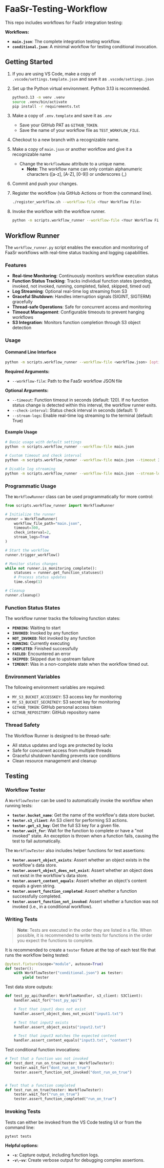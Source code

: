 # FaaSr-Testing-Workflow

This repo includes workflows for FaaSr integration testing:

**Workflows:**

- **`main.json`**: The complete integration testing workflow.
- **`conditional.json`**: A minimal workflow for testing conditional invocation.

## Getting Started

1. If you are using VS Code, make a copy of `.vscode/settings.template.json` and save it as `.vscode/settings.json`

2. Set up the Python virtual environment. Python 3.13 is recommended.

   ```bash
   python3.13 -m venv .venv
   source .venv/bin/activate
   pip install -r requirements.txt
   ```

3. Make a copy of `.env.template` and save it as `.env`
   - Save your GitHub PAT as `GITHUB_TOKEN`.
   - Save the name of your workflow file as `TEST_WORKFLOW_FILE`.

4. Checkout to a new branch with a recognizable name.

5. Make a copy of `main.json` or another workflow and give it a recognizable name
   - Change the `WorkflowName` attribute to a unique name.
      - **Note**: The workflow name can only contain alphanumeric characters ([a-z], [A-Z], [0-9]) or underscores (_)

6. Commit and push your changes.

7. Register the workflow (via GitHub Actions or from the command line).

   ```bash
   ./register_workflow.sh --workflow-file <Your Workflow File>
   ```

8. Invoke the workflow with the workflow runner.

   ```bash
   python -m scripts.workflow_runner --workflow-file <Your Workflow File>
   ```

## Workflow Runner

The `workflow_runner.py` script enables the execution and monitoring of FaaSr workflows with real-time status tracking and logging capabilities.

### Features

- **Real-time Monitoring**: Continuously monitors workflow execution status
- **Function Status Tracking**: Tracks individual function states (pending, invoked, not invoked, running, completed, failed, skipped, timed out)
- **Log Streaming**: Optional real-time log streaming from S3
- **Graceful Shutdown**: Handles interruption signals (SIGINT, SIGTERM) gracefully
- **Thread-safe Operations**: Safe for concurrent access and monitoring
- **Timeout Management**: Configurable timeouts to prevent hanging workflows
- **S3 Integration**: Monitors function completion through S3 object detection

### Usage

#### Command Line Interface

```bash
python -m scripts.workflow_runner --workflow-file <workflow.json> [options]
```

**Required Arguments:**

- `--workflow-file`: Path to the FaaSr workflow JSON file

**Optional Arguments:**

- `--timeout`: Function timeout in seconds (default: 120). If no function status change is detected within this interval, the workflow runner exits.
- `--check-interval`: Status check interval in seconds (default: 1)
- `--stream-logs`: Enable real-time log streaming to the terminal (default: True)

#### Example Usage

```bash
# Basic usage with default settings
python -m scripts.workflow_runner --workflow-file main.json

# Custom timeout and check interval
python -m scripts.workflow_runner --workflow-file main.json --timeout 300 --check-interval 2

# Disable log streaming
python -m scripts.workflow_runner --workflow-file main.json --stream-logs False
```

### Programmatic Usage

The `WorkflowRunner` class can be used programmatically for more control:

```python
from scripts.workflow_runner import WorkflowRunner

# Initialize the runner
runner = WorkflowRunner(
    workflow_file_path="main.json",
    timeout=300,
    check_interval=2,
    stream_logs=True
)

# Start the workflow
runner.trigger_workflow()

# Monitor status changes
while not runner.is_monitoring_complete():
    statuses = runner.get_function_statuses()
    # Process status updates
    time.sleep(1)

# Cleanup
runner.cleanup()
```

### Function Status States

The workflow runner tracks the following function states:

- **`PENDING`**: Waiting to start
- **`INVOKED`**: Invoked by any function
- **`NOT_INVOKED`**: Not invoked by any function
- **`RUNNING`**: Currently executing
- **`COMPLETED`**: Finished successfully
- **`FAILED`**: Encountered an error
- **`SKIPPED`**: Skipped due to upstream failure
- **`TIMEOUT`**: Was in a non-complete state when the workflow timed out.

### Environment Variables

The following environment variables are required:

- `MY_S3_BUCKET_ACCESSKEY`: S3 access key for monitoring
- `MY_S3_BUCKET_SECRETKEY`: S3 secret key for monitoring
- `GITHUB_TOKEN`: GitHub personal access token
- `GITHUB_REPOSITORY`: GitHub repository name

### Thread Safety

The Workflow Runner is designed to be thread-safe:

- All status updates and logs are protected by locks
- Safe for concurrent access from multiple threads
- Graceful shutdown handling prevents race conditions
- Clean resource management and cleanup

## Testing

### Workflow Tester

A `WorkflowTester` can be used to automatically invoke the workflow when running tests:

- **`tester.bucket_name`**: Get the name of the workflow's data store bucket.
- **`tester.s3_client`**: An S3 client for performing S3 actions.
- **`tester.get_s3_key`**: Get the full S3 key for a given file.
- **`tester.wait_for`**: Wait for the function to complete or have a "not invoked" state. An exception is thrown when a function fails, causing the test to fail automatically.

The `WorkflowTester` also includes helper functions for test assertions:

- **`tester.assert_object_exists`**: Assert whether an object exists in the workflow's data store.
- **`tester.assert_object_does_not_exist`**: Assert whether an object does not exist in the workflow's data store.
- **`tester.assert_content_equals`**: Assert whether an object's content equals a given string.
- **`tester.assert_function_completed`**: Assert whether a function successfully completed.
- **`tester.assert_function_not_invoked`**: Assert whether a function was not invoked (i.e., in a conditional workflow).

### Writing Tests

> **Note**: Tests are executed in the order they are listed in a file. When possible, it is recommended to write tests for functions in the order you expect the functions to complete.

It is recommended to create a `tester` fixture at the top of each test file that runs the workflow being tested:

```python
@pytest.fixture(scope="module", autouse=True)
def tester():
    with WorkflowTester("conditional.json") as tester:
        yield tester
```

Test data store outputs:

```py
def test_py_api(handler: WorkflowHandler, s3_client: S3Client):
    handler.wait_for("test_py_api")

    # Test that input1 does not exist
    handler.assert_object_does_not_exist("input1.txt")

    # Test that input2 exists
    handler.assert_object_exists("input2.txt")

    # Test that input3 matches the expected content
    handler.assert_content_equals("input3.txt", "content")
```

Test conditional function invocations:

```py
# Test that a function was not invoked
def test_dont_run_on_true(tester: WorkflowTester):
    tester.wait_for("dont_run_on_true")
    tester.assert_function_not_invoked("dont_run_on_true")


# Test that a function completed
def test_run_on_true(tester: WorkflowTester):
    tester.wait_for("run_on_true")
    tester.assert_function_completed("run_on_true")
```

### Invoking Tests

Tests can either be invoked from the VS Code testing UI or from the command line:

```bash
pytest tests
```

**Helpful options:**

- **`-s`**: Capture output, including function logs.
- **`-v\-vv`**: Create verbose output for debugging complex assertions.
